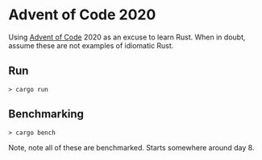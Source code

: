# Advent of Code 2020

Using [Advent of Code](https://adventofcode.com/2020) 2020 as an excuse to learn Rust. When in doubt, assume these are not examples of idiomatic Rust.

## Run
```
> cargo run
```

## Benchmarking
```
> cargo bench
```

Note, note all of these are benchmarked. Starts somewhere around day 8.
